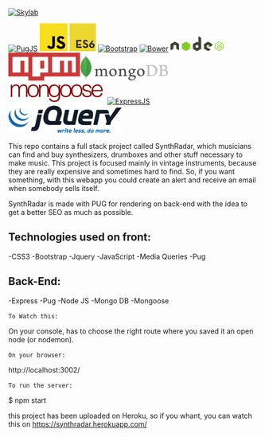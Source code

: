 [![Skylab](https://github.com/MarioTerron/logo-images/blob/master/logos/skylab-128.png)](http://www.skylabcoders.com/)  

[![PugJS](https://github.com/MarioTerron/logo-images/blob/master/logos/pug.png)](http://www.pugjs.org/)
[![JavaScript](https://github.com/MarioTerron/logo-images/blob/master/logos/js.png)](http://www.w3.org/)
[![ES6](https://github.com/MarioTerron/logo-images/blob/master/logos/es6.png)](http://www.ecma-international.org/ecma-262/6.0/)
[![Bootstrap](https://github.com/MarioTerron/logo-images/blob/master/logos/bootstrap.png)](http://getbootstrap.com/)  [![Bower](https://github.com/MarioTerron/logo-images/blob/master/logos/bower.png)](http://bower.io/)  [![NodeJS](https://github.com/MarioTerron/logo-images/blob/master/logos/nodejs.png)](https://nodejs.org/)[![npm](https://github.com/MarioTerron/logo-images/blob/master/logos/npm.png)](https://www.npmjs.com/)[![MongoDB](https://github.com/MarioTerron/logo-images/blob/master/logos/mongodb.png)](https://www.mongodb.com/)
[![Mongoose](https://github.com/MarioTerron/logo-images/blob/master/logos/mongoose.png)](https://www.mongoosejs.com/)
[![ExpressJS](https://github.com/MarioTerron/logo-images/blob/master/logos/expressjs.png)](http://www.expressjs.com/)  
[![jQuery](https://github.com/MarioTerron/logo-images/blob/master/logos/jquery.png)](http://jquery.com/)  


This repo contains a full stack project called SynthRadar, which musicians can find and buy synthesizers, drumboxes and other stuff necessary to make music. This project is focused mainly in vintage instruments, because they are really expensive and sometimes hard to find. So, if you want something, with this webapp you could create an alert and receive an email when somebody sells itself.

SynthRadar is made with PUG for rendering on back-end with the idea to get a better SEO as much as possible.

<h2>Technologies used on front: </h2>
-CSS3
-Bootstrap 
-Jquery
-JavaScript
-Media Queries
-Pug

<h2>Back-End:</h2>
-Express
-Pug
-Node JS
-Mongo DB
-Mongoose


```
To Watch this:
```

On your console, has to choose the right route where you saved it an open
node (or nodemon).
```
On your browser:
```
http://localhost:3002/
```
To run the server:
```

$ npm start


this project has been uploaded on Heroku, so if you whant, you can watch this on https://synthradar.herokuapp.com/